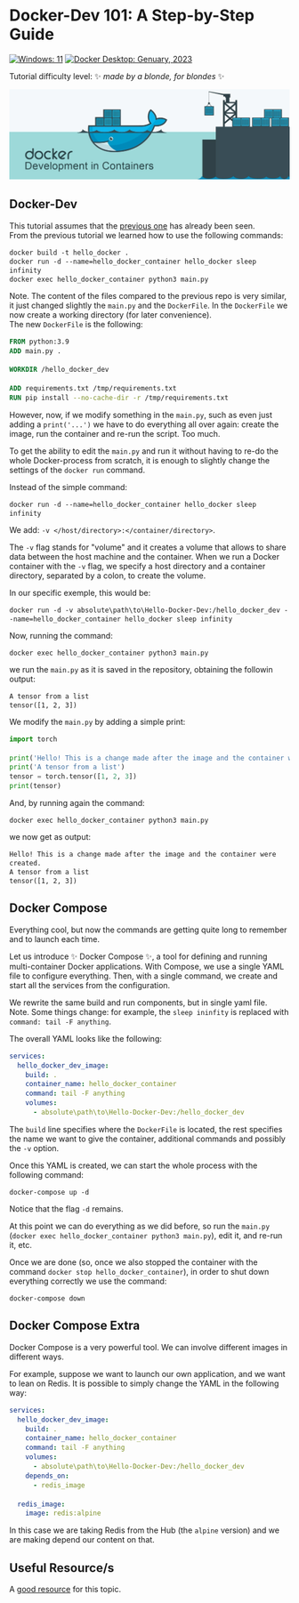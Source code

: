 # Docker-Dev 101: A Step-by-Step Guide
[![Windows: 11](https://img.shields.io/badge/Windows-11-blue)](https://opensource.org/licenses/MIT)
[![Docker Desktop: Genuary, 2023](https://img.shields.io/badge/Docker%20Desktop-Genuary%2C%202023-blue)](https://opensource.org/licenses/MIT)

Tutorial difficulty level: ✨ _made by a blonde, for blondes_ ✨
<p align="center">
<img src='./media/docker_wallpaper.jpg' width='1000'/>
</p>

## Docker-Dev
This tutorial assumes that the [previous one](https://github.com/PaulinoMoskwa/Hello-Docker) has already been seen.<br>
From the previous tutorial we learned how to use the following commands:
```commandline
docker build -t hello_docker .
docker run -d --name=hello_docker_container hello_docker sleep infinity
docker exec hello_docker_container python3 main.py
```

Note. The content of the files compared to the previous repo is very similar, it
just changed slightly the `main.py` and the `DockerFile`. In the `DockerFile` we
now create a working directory (for later convenience).<br>
The new `DockerFile` is the following:
```dockerfile
FROM python:3.9
ADD main.py .

WORKDIR /hello_docker_dev

ADD requirements.txt /tmp/requirements.txt
RUN pip install --no-cache-dir -r /tmp/requirements.txt
```

However, now, if we modify something in the `main.py`, such as even just adding
a `print('...')` we have to do everything all over again: create the image, run
the container and re-run the script. Too much.

To get the ability to edit the `main.py` and run it without having to re-do the
whole Docker-process from scratch, it is enough to slightly change the settings
of the `docker run` command.

Instead of the simple command:
```commandline
docker run -d --name=hello_docker_container hello_docker sleep infinity
```

We add: `-v </host/directory>:</container/directory>`.

The `-v` flag stands for "volume" and it creates a volume that allows to share
data between the host machine and the container. When we run a Docker container
with the `-v` flag, we specify a host directory and a container directory, 
separated by a colon, to create the volume. 

In our specific exemple, this would be:
```commandline
docker run -d -v absolute\path\to\Hello-Docker-Dev:/hello_docker_dev --name=hello_docker_container hello_docker sleep infinity
```

Now, running the command:
```commandline
docker exec hello_docker_container python3 main.py
```

we run the `main.py` as it is saved in the repository, obtaining the followin
output:
```commandline
A tensor from a list
tensor([1, 2, 3])
```

We modify the `main.py` by adding a simple print:
```python
import torch

print('Hello! This is a change made after the image and the container were created.')
print('A tensor from a list')
tensor = torch.tensor([1, 2, 3])
print(tensor)
```

And, by running again the command:
```commandline
docker exec hello_docker_container python3 main.py
```
we now get as output:
```commandline
Hello! This is a change made after the image and the container were created.
A tensor from a list
tensor([1, 2, 3])
```

## Docker Compose
Everything cool, but now the commands are getting quite long to remember and to
launch each time.

Let us introduce ✨ Docker Compose ✨, a tool for defining and running multi-container
Docker applications. With Compose, we use a single YAML file to configure everything.
Then, with a single command, we create and start all the services from the configuration.

We rewrite the same build and run components, but in single yaml file.<br>
Note. Some things change: for example, the `sleep ininfity` is replaced with
`command: tail -F anything`.

The overall YAML looks like the following:
```yaml
services:
  hello_docker_dev_image:
    build: .
    container_name: hello_docker_container
    command: tail -F anything
    volumes:
      - absolute\path\to\Hello-Docker-Dev:/hello_docker_dev
```
The `build` line specifies where the `DockerFile` is located, the rest specifies
the name we want to give the container, additional commands and possibly the `-v` option.

Once this YAML is created, we can start the whole process with the following command:
```commandline
docker-compose up -d
```
Notice that the flag `-d` remains.

At this point we can do everything as we did before, so run the `main.py` 
(`docker exec hello_docker_container python3 main.py`), edit it, and re-run it, etc.

Once we are done (so, once we also stopped the container with the command
`docker stop hello_docker_container`), in order to shut down everything correctly
we use the command:
```commandline
docker-compose down
```

## Docker Compose Extra
Docker Compose is a very powerful tool. We can involve different images in different ways.

For example, suppose we want to launch our own application, and we want to lean
on Redis. It is possible to simply change the YAML in the following way:
```yaml
services:
  hello_docker_dev_image:
    build: .
    container_name: hello_docker_container
    command: tail -F anything
    volumes:
      - absolute\path\to\Hello-Docker-Dev:/hello_docker_dev
    depends_on:
      - redis_image
  
  redis_image:
    image: redis:alpine
```
In this case we are taking Redis from the Hub (the `alpine` version) and we are
making depend our content on that.

## Useful Resource/s
A [good resource](https://www.youtube.com/watch?v=0H2miBK_gAk&ab_channel=PatrickLoeber) for this topic.
